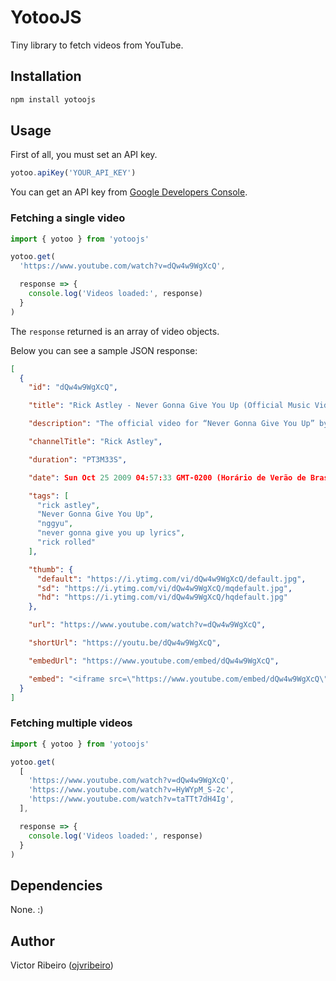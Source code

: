 # YotooJS

Tiny library to fetch videos from YouTube.

## Installation

```bash
npm install yotoojs
```

## Usage

First of all, you must set an API key.

```js
yotoo.apiKey('YOUR_API_KEY')
```

You can get an API key from [Google Developers Console](https://console.developers.google.com/apis/credentials).

### Fetching a single video

```js
import { yotoo } from 'yotoojs'

yotoo.get(
  'https://www.youtube.com/watch?v=dQw4w9WgXcQ',

  response => {
    console.log('Videos loaded:', response)
  }
)
```

The `response` returned is an array of video objects.

Below you can see a sample JSON response:

```json
[
  {
    "id": "dQw4w9WgXcQ",

    "title": "Rick Astley - Never Gonna Give You Up (Official Music Video)",

    "description": "The official video for “Never Gonna Give You Up” by Rick Astley",

    "channelTitle": "Rick Astley",

    "duration": "PT3M33S",

    "date": Sun Oct 25 2009 04:57:33 GMT-0200 (Horário de Verão de Brasília),

    "tags": [
      "rick astley",
      "Never Gonna Give You Up",
      "nggyu",
      "never gonna give you up lyrics",
      "rick rolled"
    ],

    "thumb": {
      "default": "https://i.ytimg.com/vi/dQw4w9WgXcQ/default.jpg",
      "sd": "https://i.ytimg.com/vi/dQw4w9WgXcQ/mqdefault.jpg",
      "hd": "https://i.ytimg.com/vi/dQw4w9WgXcQ/hqdefault.jpg"
    },

    "url": "https://www.youtube.com/watch?v=dQw4w9WgXcQ",

    "shortUrl": "https://youtu.be/dQw4w9WgXcQ",

    "embedUrl": "https://www.youtube.com/embed/dQw4w9WgXcQ",

    "embed": "<iframe src=\"https://www.youtube.com/embed/dQw4w9WgXcQ\" frameborder=\"0\" allow=\"accelerometer; autoplay; encrypted-media; gyroscope; picture-in-picture\" allowfullscreen></iframe>"
  }
]
```

### Fetching multiple videos

```js
import { yotoo } from 'yotoojs'

yotoo.get(
  [
    'https://www.youtube.com/watch?v=dQw4w9WgXcQ',
    'https://www.youtube.com/watch?v=HyWYpM_S-2c',
    'https://www.youtube.com/watch?v=taTTt7dH4Ig',
  ],

  response => {
    console.log('Videos loaded:', response)
  }
)
```

## Dependencies

None. :)

## Author

Victor Ribeiro ([ojvribeiro](https://github.com/ojvribeiro))
